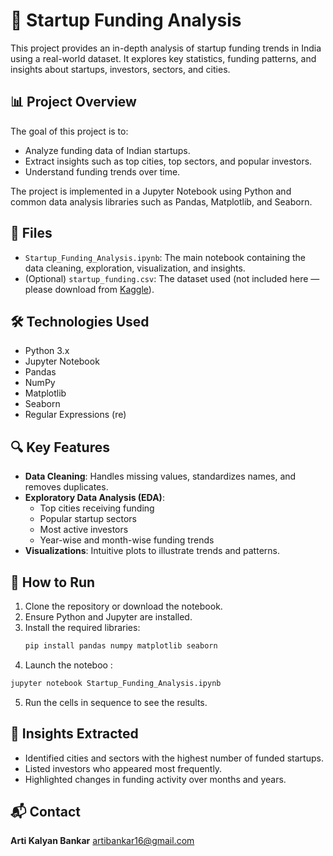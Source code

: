 # 🚀 Startup Funding Analysis

This project provides an in-depth analysis of startup funding trends in India using a real-world dataset. It explores key statistics, funding patterns, and insights about startups, investors, sectors, and cities.

## 📊 Project Overview

The goal of this project is to:
- Analyze funding data of Indian startups.
- Extract insights such as top cities, top sectors, and popular investors.
- Understand funding trends over time.

The project is implemented in a Jupyter Notebook using Python and common data analysis libraries such as Pandas, Matplotlib, and Seaborn.

## 📁 Files

- `Startup_Funding_Analysis.ipynb`: The main notebook containing the data cleaning, exploration, visualization, and insights.
- (Optional) `startup_funding.csv`: The dataset used (not included here — please download from [Kaggle](https://www.kaggle.com/)).

## 🛠️ Technologies Used

- Python 3.x
- Jupyter Notebook
- Pandas
- NumPy
- Matplotlib
- Seaborn
- Regular Expressions (re)

## 🔍 Key Features

- **Data Cleaning**: Handles missing values, standardizes names, and removes duplicates.
- **Exploratory Data Analysis (EDA)**:
  - Top cities receiving funding
  - Popular startup sectors
  - Most active investors
  - Year-wise and month-wise funding trends
- **Visualizations**: Intuitive plots to illustrate trends and patterns.

## 🧪 How to Run

1. Clone the repository or download the notebook.
2. Ensure Python and Jupyter are installed.
3. Install the required libraries:
   ```bash
   pip install pandas numpy matplotlib seaborn
   ```
4. Launch the noteboo :
  ```bash
  jupyter notebook Startup_Funding_Analysis.ipynb
  ```
5. Run the cells in sequence to see the results.
## 📌 Insights Extracted
- Identified cities and sectors with the highest number of funded startups.
- Listed investors who appeared most frequently.
- Highlighted changes in funding activity over months and years.

## 📬 Contact
**Arti Kalyan Bankar**
artibankar16@gmail.com
